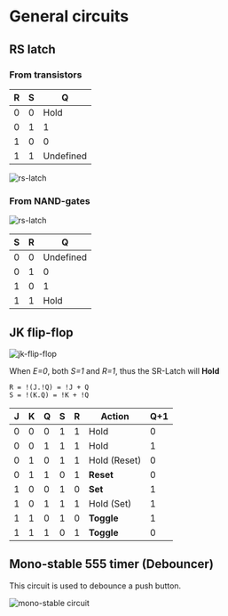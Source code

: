 # General circuits

## RS latch

### From transistors

| R | S | Q
|-- |-- |--
| 0 | 0 | Hold
| 0 | 1 | 1
| 1 | 0 | 0
| 1 | 1 | Undefined

![rs-latch](resources/rs.svg "rs Latch")

### From NAND-gates

![rs-latch](resources/nand-rs.svg "rs Latch")

| S | R | Q
|-- |-- |--
| 0 | 0 | Undefined
| 0 | 1 | 0
| 1 | 0 | 1
| 1 | 1 | Hold

## JK flip-flop

![jk-flip-flop](resources/jk.svg "jk")

When *E=0*, both *S=1* and *R=1*, thus the SR-Latch will **Hold**

```
R = !(J.!Q) = !J + Q
S = !(K.Q) = !K + !Q
```

| J | K | Q | S | R | Action | Q+1
|-- |-- |-- |-- |-- |-- |--
| 0 | 0 | 0 | 1 | 1 | Hold   | 0
| 0 | 0 | 1 | 1 | 1 | Hold   | 1
| 0 | 1 | 0 | 1 | 1 | Hold (Reset)   | 0
| 0 | 1 | 1 | 0 | 1 | **Reset** | 0
| 1 | 0 | 0 | 1 | 0 | **Set** | 1
| 1 | 0 | 1 | 1 | 1 | Hold (Set) | 1
| 1 | 1 | 0 | 1 | 0 | **Toggle** | 1
| 1 | 1 | 1 | 0 | 1 | **Toggle** | 0


## Mono-stable 555 timer (Debouncer)

This circuit is used to debounce a push button.

![mono-stable circuit](resources/mono-stable-555-debouncer.svg "mono-stable-multivibrator Circuit")




